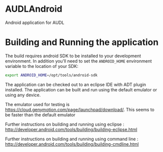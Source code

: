 AUDLAndroid
===========

Android application for AUDL


Building and Running the application
===================================

The build requires android SDK to be installed to your development environment.  In addition you'll need to set the `ANDROID_HOME` environment variable to the location of your SDK:

```bash
export ANDROID_HOME=/opt/tools/android-sdk
```

The application can be checked out to an eclipse IDE with ADT plugin installed. The application can be built and run using the default emulator or using any device.

The emulator used for testing is https://cloud.genymotion.com/page/launchpad/download/. This seems to be faster than the default emulator

Further instructions on building and running using eclipse : http://developer.android.com/tools/building/building-eclipse.html


Further instructions on building and running using command line :
http://developer.android.com/tools/building/building-cmdline.html
